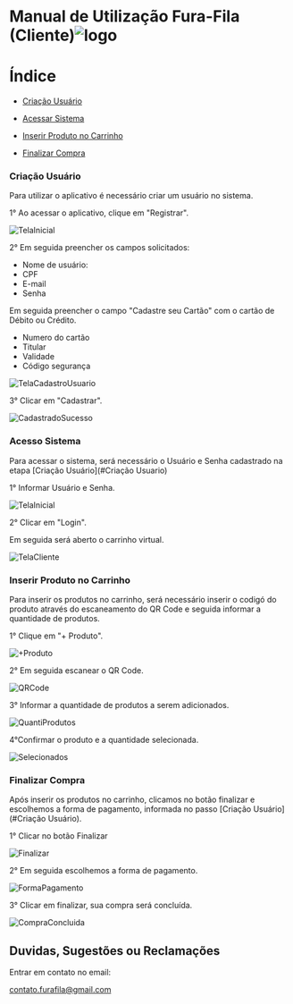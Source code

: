 # Manual de Utilização Fura-Fila (Cliente)![logo](Imagens/Logo.png)



# Índice

* [Criação Usuário](#criação-usuário)

* [Acessar Sistema](#acesso-sistema)

* [Inserir Produto no Carrinho](#inserir-produto-no-carrinho)

* [Finalizar Compra](#finalizar-compra)

### Criação Usuário

Para utilizar o aplicativo é necessário criar um usuário no sistema.

1° Ao acessar o aplicativo, clique em "Registrar".

![TelaInicial](Imagens/TelaInicial.png)

2° Em seguida preencher os campos solicitados:

* Nome de usuário:
* CPF
* E-mail
* Senha

Em seguida preencher o campo "Cadastre seu Cartão" com o cartão de Débito ou Crédito.

* Numero do cartão
* Titular
* Validade
* Código segurança

![TelaCadastroUsuario](Imagens/TelaCadastroUsuario.png)

3° Clicar em "Cadastrar".

![CadastradoSucesso](Imagens/CadastradoSucesso.png)


### Acesso Sistema

Para acessar o sistema, será necessário o Usuário e Senha cadastrado na etapa [Criação Usuário](#Criação Usuario)

1° Informar Usuário e Senha.

![TelaInicial](Imagens/TelaInicial.png)

2° Clicar em "Login".

Em seguida será aberto o carrinho virtual.

![TelaCliente](Imagens/TelaCliente.png)

### Inserir Produto no Carrinho

Para inserir os produtos no carrinho, será necessário inserir o codigó do produto através do escaneamento do QR Code e seguida informar a quantidade de produtos.

1° Clique em "+ Produto".

![+Produto](Imagens/+Produto.png)

2° Em seguida escanear o QR Code.

![QRCode](Imagens/QRCode.png)

3° Informar a quantidade de produtos a serem adicionados.

![QuantiProdutos](Imagens/QuantiProdutos.png)

4°Confirmar o produto e a quantidade selecionada.

![Selecionados](Imagens/Selecionados.png)

### Finalizar Compra

Após inserir os produtos no carrinho, clicamos no botão finalizar e escolhemos a forma de pagamento, informada no passo [Criação Usuário](#Criação Usuário).

1° Clicar no botão Finalizar

![Finalizar](Imagens/Finalizar.png)

2° Em seguida escolhemos a forma de pagamento.

![FormaPagamento](Imagens/FormaPagamento.png)

3° Clicar em finalizar, sua compra será concluída.

![CompraConcluida](Imagens/CompraConcluida.png)

## Duvidas, Sugestões ou Reclamações

Entrar em contato no email:

contato.furafila@gmail.com
